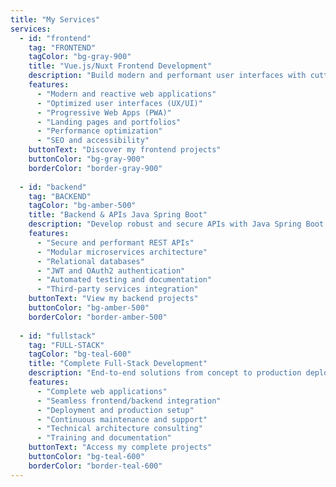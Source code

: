 ```yaml
---
title: "My Services"
services:
  - id: "frontend"
    tag: "FRONTEND"
    tagColor: "bg-gray-900"
    title: "Vue.js/Nuxt Frontend Development"
    description: "Build modern and performant user interfaces with cutting-edge frontend technologies."
    features:
      - "Modern and reactive web applications"
      - "Optimized user interfaces (UX/UI)"
      - "Progressive Web Apps (PWA)"
      - "Landing pages and portfolios"
      - "Performance optimization"
      - "SEO and accessibility"
    buttonText: "Discover my frontend projects"
    buttonColor: "bg-gray-900"
    borderColor: "border-gray-900"
  
  - id: "backend"
    tag: "BACKEND"  
    tagColor: "bg-amber-500"
    title: "Backend & APIs Java Spring Boot"
    description: "Develop robust and secure APIs with Java Spring Boot."
    features:
      - "Secure and performant REST APIs"
      - "Modular microservices architecture"
      - "Relational databases"
      - "JWT and OAuth2 authentication"
      - "Automated testing and documentation"
      - "Third-party services integration"
    buttonText: "View my backend projects"
    buttonColor: "bg-amber-500"
    borderColor: "border-amber-500"
  
  - id: "fullstack"
    tag: "FULL-STACK"
    tagColor: "bg-teal-600"
    title: "Complete Full-Stack Development"
    description: "End-to-end solutions from concept to production deployment."
    features:
      - "Complete web applications"
      - "Seamless frontend/backend integration"
      - "Deployment and production setup"
      - "Continuous maintenance and support"
      - "Technical architecture consulting"
      - "Training and documentation"
    buttonText: "Access my complete projects"
    buttonColor: "bg-teal-600"
    borderColor: "border-teal-600"
---
```

